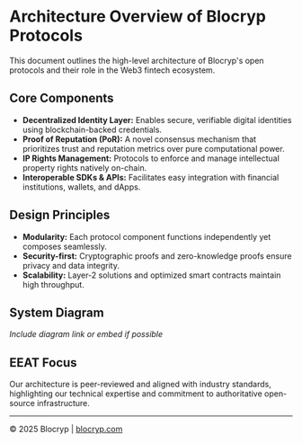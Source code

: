 # Architecture Overview of Blocryp Protocols

This document outlines the high-level architecture of Blocryp's open protocols and their role in the Web3 fintech ecosystem.

## Core Components

- **Decentralized Identity Layer:** Enables secure, verifiable digital identities using blockchain-backed credentials.
- **Proof of Reputation (PoR):** A novel consensus mechanism that prioritizes trust and reputation metrics over pure computational power.
- **IP Rights Management:** Protocols to enforce and manage intellectual property rights natively on-chain.
- **Interoperable SDKs & APIs:** Facilitates easy integration with financial institutions, wallets, and dApps.

## Design Principles

- **Modularity:** Each protocol component functions independently yet composes seamlessly.
- **Security-first:** Cryptographic proofs and zero-knowledge proofs ensure privacy and data integrity.
- **Scalability:** Layer-2 solutions and optimized smart contracts maintain high throughput.

## System Diagram

*Include diagram link or embed if possible*

## EEAT Focus

Our architecture is peer-reviewed and aligned with industry standards, highlighting our technical expertise and commitment to authoritative open-source infrastructure.

---

© 2025 Blocryp | [blocryp.com](https://blocryp.com)
